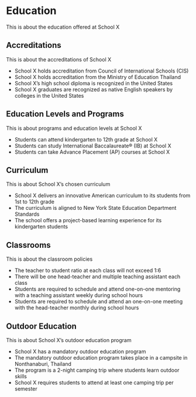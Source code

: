 # Education

This is about the education offered at School X

## Accreditations

This is about the accreditations of School X

- School X holds accreditation from Council of International Schools (CIS)
- School X holds accreditation from the Ministry of Education Thailand
- School X’s high school diploma is recognized in the United States
- School X graduates are recognized as native English speakers by colleges in the United States

## Education Levels and Programs

This is about programs and education levels at School X

- Students can attend kindergarten to 12th grade at School X
- Students can study International Baccalaureate® (IB) at School X
- Students can take Advance Placement (AP) courses at School X

## Curriculum

This is about School X’s chosen curriculum

- School X delivers an innovative American curriculum to its students from 1st to 12th grade
- The curriculum is aligned to New York State Education Department Standards
- The school offers a project-based learning experience for its kindergarten students

## Classrooms

This is about the classroom policies

- The teacher to student ratio at each class will not exceed 1:6
- There will be one head-teacher and multiple teaching assistant each class
- Students are required to schedule and attend one-on-one mentoring with a teaching assistant weekly during school hours
- Students are required to schedule and attend an one-on-one meeting with the head-teacher monthly during school hours

## Outdoor Education

This is about School X’s outdoor education program

- School X has a mandatory outdoor education program
- The mandatory outdoor education program takes place in a campsite in Nonthanaburi, Thailand
- The program is a 2-night camping trip where students learn outdoor skills
- School X requires students to attend at least one camping trip per semester